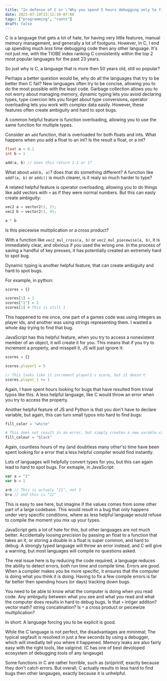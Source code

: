 ```yaml
---
title: "In defense of C or \"Why you spend 5 hours debugging only to find a typo\""
date: 2023-07-19T15:12:39-07:00
tags: ["programming", "rants"]
draft: false
---
```


C is a language that gets a lot of hate, for having very little features, manual memory management, and generally a lot of footguns.
However, In C, I end up spending much *less* time debugging code then any other language.
It's not just me, with the TIOBE index ranking C consistently within the top 2 most popular languages for the past 23 years.

So just why is C, a language that is more then 50 years old, still so popular?

Perhaps a better question would be, why do all the languages that try to be better then C fail?
New languages often try to be concise, allowing you to do the most possible with the least code.
Garbage collection allows you to not worry about managing memory, dynamic typing lets you avoid declaring types, type coercion lets you forget about type conversions, operator overloading lets you work with complex data easily.
However, these features often create ambiguity and hard to spot bugs.

<!--
For instance, consider garbage collection, a highly prized feature amount languages like Java and Python, notably absent in C.
It's a great feature early in development, letting you allocate all the memory you want without having to worry about freeing it when your done.
However, later, when optimizing the code, garbage collection adds constant, non negotiable overhead to almost every operation.

Ever notice how Java games drop frames, no mater how fast your computer is?
That lag is the garbage collector, checking every single object in memory to see if it is still needed.
Some languages continually garbage collect, but that results in almost every operation invoking the garbage collector, slowing down the program.
Manually freeing memory adds almost zero overhead, as you can just free memory when your done with it instead of constantly checking.
Garbage collection doesn't typical introduce bugs, but it requires you to code very carefully to avoid massive performance penalties (multiple second lags are not uncommon).
-->

A common helpful feature is function overloading, allowing you to use the same function for multiple types.

Consider an `add` function, that is overloaded for both floats and ints. 
What happens when you add a float to an int? Is the result a float, or a int?

```c
float a = 0.1
int b = 1

add(a, b) // Does this return 1.1 or 1?
```
What about `add(b, a)`? does that do something different?
A function like `addf(a, b)` or `addi()` is much clearer, is it realy so much harder to type?

A related helpful feature is operator overloading, allowing you to do things like add vectors with `+` as if they were normal numbers.
But this can easly create ambiguity:

```c
vec2 a = vector2(1, 2);
vec2 b = vector2(3, 4);

a * b
```

Is this piecewise multiplication or a cross product?

With a function like `vec2_mul_cross(a, b)` or `vec2_mul_piecewise(a, b)`, it is immediately clear, and obvious if you used the wrong one.
In the process of saving a handful of key presses, it has potentially created an extremely hard to spot bug.


Dynamic typing is another helpful feature, that can create ambiguity and hard to spot bugs.

For example, in python:
```py
scores = {}

scores[1] = 1
scores["1"] = 2
scores[1] # This is still 1
```

This happened to me once, one part of a games code was using integers as player ids, and another was using strings representing them.
I wasted a whole day trying to find that bug.

JavaScript has this helpful feature, when you try to access a nonexistent member of an object, it will create it for you.
This means that if you try to increment a property, and misspell it, JS will just ignore it:

```js
scores = {}

scores.player1 = 5

// This looks like it increment player1's score, but it doesn't
scores.player_1 += 1
```

Again, I have spent hours looking for bugs that have resulted from trivial typos like this.
A less helpful language, like C would throw an error when you try to access the property.

Another helpful feature of JS and Python is that you don't have to declare variable, but again, this can turn small typos into hard to find bugs:

```py
fill_color = "white"

# This does not result in an error, but simply creates a new varable called fill_colour.
fill_colour = "black"
```

Again, countless hours of my (and doubtless many other's) time have been spent looking for a error that a less helpful compiler would find instantly.

Lots of languages will helpfully convert types for you, but this can again lead to hard to spot bugs.
For exmaple, in JavaScript:
```js
var a = "2"
var b = 1

a+b // This is actualy "21", not 3
b+a // and this is "12"
```

This is easy to see here, but imagine if the values comes from some other part of a large codebase.
This would result in a bug that only happens under very specific conditions, where as less helpful language would refuse to compile the moment you mix up your types.

JavaScript gets a lot of hate for this, but other languages are not much better.
Accidentally loosing precision by passing an float to a function that takes an it, or storing a double in a float is super common, and hard to debug.
A strongly typed language will throw an error instead, and C will give a warning, but most languages will compile no questions asked.

The real issue here is by reducing the code required, a language reduces the ability to detect errors, both run time and compile time.
Errors are good. When a compiler makes you be more specific, it ensures that the computer is doing what you think it is doing.
Having to fix a few compile errors is far far better then spending hours (or days) tracking down bugs.

You need to be able to know what the computer is doing when you read code.
Any ambiguity between what you see and what you read and what the computer does results in hard to debug bugs.
Is that `+` intiger additon? vector math? string concatination? Is `*` a cross product or peicewize multiplication?

In short: A language forcing you to be explicit is good.

While the C language is not perfect, the disadvantages are mininmal; 
The typical segfault is resolved in just a few seconds by using a debugger, which will imediatly tell you where it happened.
Memory leaks are also fairly easy with the right tools, like valgrind.
(C has one of best devoloped ecosystem of debugging tools of any langauge)

Some functions in C are rather horrible, such as (sn)printf, exactly because they don't catch errors.
But overall, C actually results in less hard to find bugs then other langauges, exactly because it is unhelpful.


